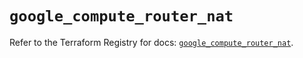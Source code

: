 # `google_compute_router_nat`

Refer to the Terraform Registry for docs: [`google_compute_router_nat`](https://registry.terraform.io/providers/hashicorp/google/5.33.0/docs/resources/compute_router_nat).
